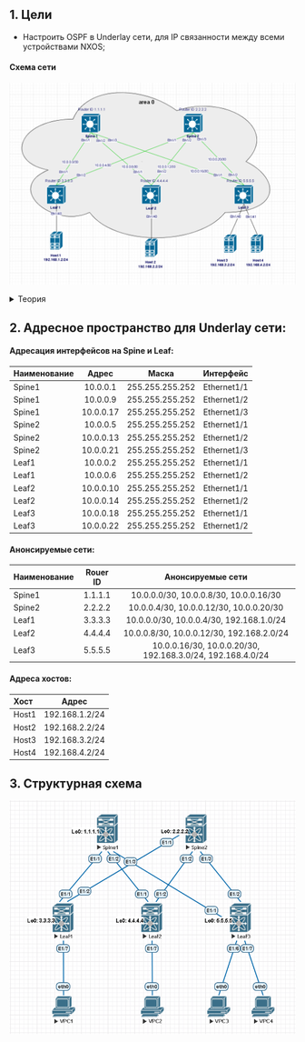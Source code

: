 ## 1. Цели
* Настроить OSPF в Underlay сети, для IP связанности между всеми устройствами NXOS;

#### Схема сети

![Underlay_ospf.PNG](Underlay_ospf.PNG)

<details> 
  
<summary> Теория </summary>

```
Описание протокола OSPF:
• Link-state
• RFC 2328 (основной), OSPF Version 2 /RFC 5340, OSPF for IPv6
• Protocol 89
• IPv4 224.0.0.5 - all spf routers / 224.0.0.6 – all DR/BDR routers
• IPv6 FF02::5 - neighbor discovery /all spf routers
• Метрика основна на Interface bandwidth
• Использует алгоритм Дейкстры для построения кратчайшего пути

OSPF Adjacency
• RID должны быть разными у двух устройств
• У соседей должны совпадать сеть и маска сети
• MTU
• Area ID для сегмента
• Hello and Dead timers в сегменте
• Authentication параметры для сегмента
• Stub area flag — должен быть одинаковый

OSPF  в CLOS (задачи в Underlay):
- Доставка маршрутной информации
- Быстрая сходимость (+ BFD)
- Масштабируемость (до 300 роутеров в backbone)
- Поддержка большого количества префиксов
- Мультипротокольное использование (IPv4&IPv6)
- Распределение балансировки (ECMP)
- Удобство автоматизации
добавлять пока не кончатся порты на спайнах. Добавлением спайна можно расширить аплинки лифов.

Рекомендации
• Использовать point-to-point на интерфейсах
• Указывать RID в явном виде
• Passive-interface default
• Один номер area для каждого pod
• Использовать ip ospf area вместо network (Cisco Nexus specific)
• Использовать BFD
• Избегать использования redistribute
• Применять минимально необходимую конфигурацию OSPF
• Настраивать OSPF adjacency в GRT (не делать underlay внутри vrf)
• Настройка аутентификации

```

</details>

## 2. Адресное пространство для Underlay сети:

#### Адресация интерфейсов на Spine и Leaf:

| Наименование |   Адрес   |      Маска      |    Интерфейс    |
| :----------- |:---------:|  :------------: |  :------------: |
| Spine1       | 10.0.0.1  | 255.255.255.252 |    Ethernet1/1  |
| Spine1       | 10.0.0.9  | 255.255.255.252 |    Ethernet1/2  | 
| Spine1       | 10.0.0.17 | 255.255.255.252 |    Ethernet1/3  | 
| Spine2       | 10.0.0.5  | 255.255.255.252 |    Ethernet1/1  |
| Spine2       | 10.0.0.13 | 255.255.255.252 |    Ethernet1/2  | 
| Spine2       | 10.0.0.21 | 255.255.255.252 |    Ethernet1/3  | 
| Leaf1        | 10.0.0.2  | 255.255.255.252 |    Ethernet1/1  |
| Leaf1        | 10.0.0.6  | 255.255.255.252 |    Ethernet1/2  | 
| Leaf2        | 10.0.0.10 | 255.255.255.252 |    Ethernet1/1  |
| Leaf2        | 10.0.0.14 | 255.255.255.252 |    Ethernet1/2  | 
| Leaf3        | 10.0.0.18 | 255.255.255.252 |    Ethernet1/1  |
| Leaf3        | 10.0.0.22 | 255.255.255.252 |    Ethernet1/2  | 

#### Анонсируемые сети:

| Наименование | Rouer ID |                       Анонсируемые сети                    |
| :----------- |:--------:| :---------------------------------------------------------:|
| Spine1       |  1.1.1.1 | 10.0.0.0/30, 10.0.0.8/30, 10.0.0.16/30                     |
| Spine2       |  2.2.2.2 | 10.0.0.4/30, 10.0.0.12/30, 10.0.0.20/30                    |
| Leaf1        |  3.3.3.3 | 10.0.0.0/30, 10.0.0.4/30, 192.168.1.0/24                   |
| Leaf2        |  4.4.4.4 | 10.0.0.8/30, 10.0.0.12/30, 192.168.2.0/24                  |
| Leaf3        |  5.5.5.5 | 10.0.0.16/30, 10.0.0.20/30, 192.168.3.0/24, 192.168.4.0/24 |

#### Адреса хостов:

|  Хост |     Адрес      |
| :---- |:--------------:|
| Host1 | 192.168.1.2/24 |
| Host2 | 192.168.2.2/24 |
| Host3 | 192.168.3.2/24 |
| Host4 | 192.168.4.2/24 |

## 3. Структурная схема

![lab02.PNG](lab02.PNG)
